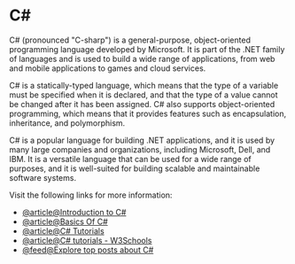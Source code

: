 # C\#

C# (pronounced "C-sharp") is a general-purpose, object-oriented programming language developed by Microsoft. It is part of the .NET family of languages and is used to build a wide range of applications, from web and mobile applications to games and cloud services.

C# is a statically-typed language, which means that the type of a variable must be specified when it is declared, and that the type of a value cannot be changed after it has been assigned. C# also supports object-oriented programming, which means that it provides features such as encapsulation, inheritance, and polymorphism.

C# is a popular language for building .NET applications, and it is used by many large companies and organizations, including Microsoft, Dell, and IBM. It is a versatile language that can be used for a wide range of purposes, and it is well-suited for building scalable and maintainable software systems.

Visit the following links for more information:

- [@article@Introduction to C#](https://learn.microsoft.com/en-us/dotnet/csharp/tour-of-csharp/tutorials/)
- [@article@Basics Of C#](https://www.c-sharpcorner.com/UploadFile/e9fdcd/basics-of-C-Sharp/)
- [@article@C# Tutorials](https://dotnettutorials.net/course/csharp-dot-net-tutorials/)
- [@article@C# tutorials - W3Schools](https://www.w3schools.com/cs/index.php)
- [@feed@Explore top posts about C#](https://app.daily.dev/tags/c#?ref=roadmapsh)
